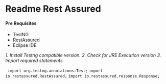 # Readme Rest Assured

#### Pre Requisites

- TestNG
- RestAssured
- Eclipse IDE

*1. Install Testng compatible version.*
*2. Check for JRE Execution version*
*3. Import required statements*

` import org.testng.annotations.Test;`
`import io.restassured.RestAssured;`
`import io.restassured.response.Response;`
